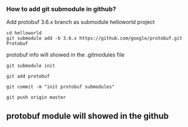 ### How to add git submodule in github?

Add protobuf 3.6.x branch as submodule helloworld project

 ```
 cd helloworld
 git submodule add -b 3.6.x https://github.com/google/protobuf.git Protobuf
 ```
 protobuf info will showed in the .gitmodules file

 ```
 git submodule init
 ```
 ```
git add protobuf
```
```
git commit -m "init protobuf submodules"
```
```
git push origin master
```
## protobuf module will showed in the github
